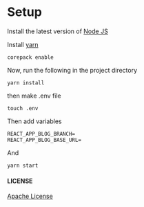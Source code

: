 # Setup

Install the latest version of [Node JS](https://nodejs.org/en/)

Install [yarn](https://yarnpkg.com/getting-started/install)
```
corepack enable
```

Now, run the following in the project directory

```
yarn install
```
then make .env file 
```
touch .env
```
Then add variables
```
REACT_APP_BLOG_BRANCH=
REACT_APP_BLOG_BASE_URL=
```

And 
```
yarn start
```

#### LICENSE
[Apache License](./LICENSE)